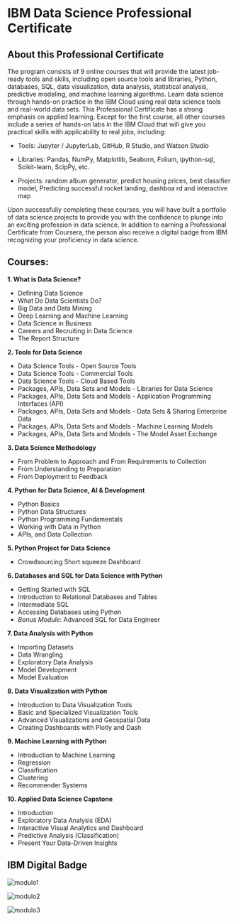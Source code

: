# IBM Data Science Professional Certificate


## **About this Professional Certificate**
The program consists of 9 online courses that will provide the latest job-ready tools and skills, including open source tools and libraries, Python, databases, SQL, data visualization, data analysis, statistical analysis, predictive modeling, and machine learning algorithms. 
Learn data science through hands-on practice in the IBM Cloud using real data science tools and real-world data sets.
This Professional Certificate has a strong emphasis on applied learning. Except for the first course, all other courses include a series of hands-on labs in the IBM Cloud that will give you practical skills with applicability to real jobs, including:

- Tools: Jupyter / JupyterLab, GitHub, R Studio, and Watson Studio

- Libraries: Pandas, NumPy, Matplotlib, Seaborn, Folium, ipython-sql, Scikit-learn, ScipPy, etc.

- Projects: random album generator, predict housing prices, best classifier model, Predicting successful rocket landing, dashboa rd and interactive map

Upon successfully completing these courses, you will have built a portfolio of data science projects to provide you with the confidence to plunge into an exciting profession in data science. In addition to earning a Professional Certificate from Coursera, the person also receive a digital badge from IBM recognizing your proficiency in data science.

## **Courses:**

**1. What is Data Science?**
* Defining Data Science
* What Do Data Scientists Do?
* Big Data and Data Mining
* Deep Learning and Machine Learning
* Data Science in Business
* Careers and Recruiting in Data Science
* The Report Structure

**2. Tools for Data Science**
* Data Science Tools - Open Source Tools
* Data Science Tools - Commercial Tools
* Data Science Tools - Cloud Based Tools
* Packages, APIs, Data Sets and Models - Libraries for Data Science
* Packages, APIs, Data Sets and Models - Application Programming Interfaces (API)
* Packages, APIs, Data Sets and Models - Data Sets & Sharing Enterprise Data
* Packages, APIs, Data Sets and Models - Machine Learning Models
* Packages, APIs, Data Sets and Models - The Model Asset Exchange

**3. Data Science Methodology**
* From Problem to Approach and From Requirements to Collection
* From Understanding to Preparation
* From Deployment to Feedback

**4. Python for Data Science, AI & Development**
* Python Basics
* Python Data Structures
* Python Programming Fundamentals
* Working with Data in Python
* APIs, and Data Collection


**5. Python Project for Data Science**
* Crowdsourcing Short squeeze Dashboard


**6. Databases and SQL for Data Science with Python**
* Getting Started with SQL
* Introduction to Relational Databases and Tables
* Intermediate SQL
* Accessing Databases using Python
* _Bonus Module_: Advanced SQL for Data Engineer


**7. Data Analysis with Python**
* Importing Datasets
* Data Wrangling
* Exploratory Data Analysis
* Model Development
* Model Evaluation



**8. Data Visualization with Python**
* Introduction to Data Visualization Tools
* Basic and Specialized Visualization Tools
* Advanced Visualizations and Geospatial Data
* Creating Dashboards with Plotly and Dash



**9. Machine Learning with Python**
* Introduction to Machine Learning
* Regression
* Classification
* Clustering
* Recommender Systems



**10. Applied Data Science Capstone**
* Introduction
* Exploratory Data Analysis (EDA)
* Interactive Visual Analytics and Dashboard
* Predictive Analysis (Classification)
* Present Your Data-Driven Insights



## IBM Digital Badge

![modulo1](https://user-images.githubusercontent.com/71708626/147092847-7c3fc7a7-ba93-4211-b098-3ee6d2c8c4f7.png)

![modulo2](https://user-images.githubusercontent.com/71708626/147092394-304db72c-c909-45f4-8623-aee3dc880682.png)

![modulo3](https://user-images.githubusercontent.com/71708626/147093347-2183909d-e432-4c74-8987-0e8c0f98f533.png)


